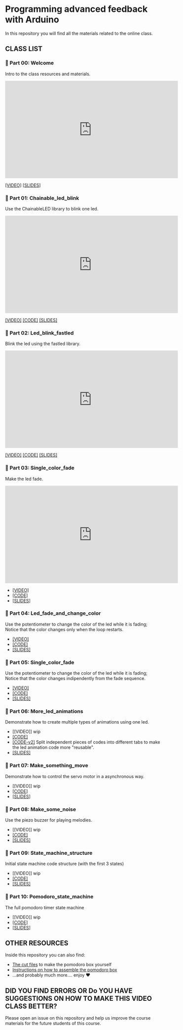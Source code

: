 # Programming advanced feedback with Arduino
In this repository you will find all the materials related to the online class.

## CLASS LIST

### 🍅 Part 00: Welcome
Intro to the class resources and materials.

<iframe width="560" height="315" src="https://www.youtube.com/embed/VUZ3verZ18k" frameborder="0" allow="accelerometer; autoplay; encrypted-media; gyroscope; picture-in-picture" allowfullscreen></iframe>

[[VIDEO]](https://youtu.be/VUZ3verZ18k)
[[SLIDES]](https://id-studiolab.github.io/pomodoro/slides/00_intro.pdf)

### 🍅 Part 01: Chainable_led_blink
Use the ChainableLED library to blink one led.

<iframe width="560" height="315" src="https://www.youtube.com/embed/VHdmtCyc9As" frameborder="0" allow="accelerometer; autoplay; encrypted-media; gyroscope; picture-in-picture" allowfullscreen></iframe>

[[VIDEO]](https://youtu.be/VHdmtCyc9As)
[[CODE]](https://github.com/id-studiolab/pomodoro/blob/master/arduino_code/01_chainable_led_blink/01_chainable_led_blink.ino)
[[SLIDES]](https://id-studiolab.github.io/pomodoro/slides/01_chainable_led_blink.pdf)

### 🍅 Part 02: Led_blink_fastled
Blink the led using the fastled library.

<iframe width="560" height="315" src="https://www.youtube.com/embed/IL3P-2P7awE" frameborder="0" allow="accelerometer; autoplay; encrypted-media; gyroscope; picture-in-picture" allowfullscreen></iframe>

[[VIDEO]](https://youtu.be/IL3P-2P7awE)
[[CODE]](https://github.com/id-studiolab/pomodoro/blob/master/arduino_code/02_led_blink_fastled/02_led_blink_fastled.ino)
[[SLIDES]](https://id-studiolab.github.io/pomodoro/slides/02_led_blink_fastled.pdf)

### 🍅 Part 03: Single_color_fade
Make the led fade.

<iframe width="560" height="315" src="https://www.youtube.com/embed/NF4REAkiJAI" frameborder="0" allow="accelerometer; autoplay; encrypted-media; gyroscope; picture-in-picture" allowfullscreen></iframe>

- [[VIDEO]](https://youtu.be/NF4REAkiJAI)
- [[CODE]](https://github.com/id-studiolab/pomodoro/blob/master/arduino_code/03_color_fade/03_color_fade.ino)
- [[SLIDES]](https://github.com/id-studiolab/pomodoro/blob/master/slides/03_color_fade.pdf)

### 🍅 Part 04: Led_fade_and_change_color
Use the potentiometer to change the color of the led while it is fading; Notice that the color changes only when the loop restarts.
- [[VIDEO]](https://youtu.be/Id5lu5CNIYE)
- [[CODE]](https://github.com/id-studiolab/pomodoro/blob/master/arduino_code/04_led_fade_and_change_color/04_led_fade_and_change_color.ino)
- [[SLIDES]](https://github.com/id-studiolab/pomodoro/blob/master/slides/04_led_fade_and_change_color.pdf)

### 🍅 Part 05: Single_color_fade
Use the potentiometer to change the color of the led while it is fading; Notice that the color changes indipendently from the fade sequence.
- [[VIDEO]](https://youtu.be/w7xv-VktZmw)
- [[CODE]](https://github.com/id-studiolab/pomodoro/blob/master/arduino_code/05_led_fade_and_change_color_asynchronous/05_led_fade_and_change_color_asynchronous.ino)
- [[SLIDES]](https://github.com/id-studiolab/pomodoro/blob/master/slides/05_led_fade_and_change_color_asynchronous.pdf)

### 🍅 Part 06: More_led_animations
Demonstrate how to create multiple types of animations using one led.
- [[VIDEO]] wip
- [[CODE]](https://github.com/id-studiolab/pomodoro/blob/master/arduino_code/06_more_led_animations/06_more_led_animations.ino)
- [[CODE-v2]](https://github.com/id-studiolab/pomodoro/tree/master/arduino_code/06a_structure_the_code_in_multiple_tabs) Split independent pieces of codes into different tabs to make the led animation code more "reusable".
- [[SLIDES]](https://github.com/id-studiolab/pomodoro/blob/master/slides/06_more_led_animations.pdf)

### 🍅 Part 07: Make_something_move
Demonstrate how to control the servo motor in a asynchronous way.
- [[VIDEO]] wip
- [[CODE]](https://github.com/id-studiolab/pomodoro/tree/master/arduino_code/07_make_something_move)
- [[SLIDES]](https://github.com/id-studiolab/pomodoro/blob/master/slides/07_make_something_move.pdf)

### 🍅 Part 08: Make_some_noise
Use the piezo buzzer for playing melodies.
- [[VIDEO]] wip
- [[CODE]](https://github.com/id-studiolab/pomodoro/tree/master/arduino_code/08_make_some_noise)
- [[SLIDES]](https://github.com/id-studiolab/pomodoro/blob/master/slides/08_make_some_noise.pdf)

### 🍅 Part 09: State_machine_structure
Initial state machine code structure (with the first 3 states)
- [[VIDEO]] wip
- [[CODE]](https://github.com/id-studiolab/pomodoro/tree/master/arduino_code/09_state_machine_structure)
- [[SLIDES]](https://github.com/id-studiolab/pomodoro/blob/master/slides/08_state_machine_structure.pdf)

### 🍅 Part 10: Pomodoro_state_machine
The full pomodoro timer state machine
- [[VIDEO]] wip
- [[CODE]](https://github.com/id-studiolab/pomodoro/tree/master/arduino_code/10_pomodoro_state_machine)
- [[SLIDES]](https://github.com/id-studiolab/pomodoro/blob/master/slides/10_pomodoro_state_machine.pdf)

## OTHER RESOURCES
Inside this repository you can also find:
- [The cut files](https://github.com/id-studiolab/pomodoro/blob/master/cut_files/box.pdf) to make the pomodoro box yourself
- [Instructions on how to assemble the pomodoro box](https://github.com/id-studiolab/pomodoro/tree/master/assembly_instructions)
- ...and probably much more.... enjoy ❤️

## DID YOU FIND ERRORS OR Do YOU HAVE SUGGESTIONS ON HOW TO MAKE THIS VIDEO CLASS BETTER?
Please open an issue on this repository and help us improve the course materials for the future students of this course.
